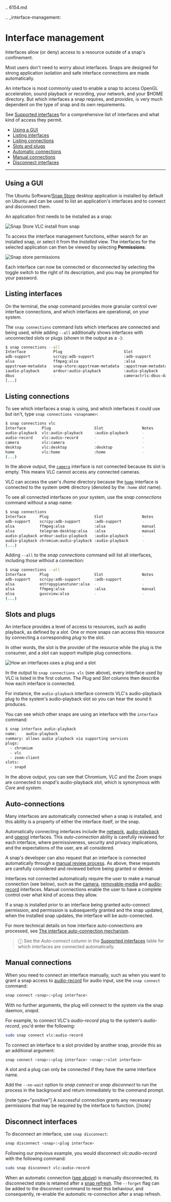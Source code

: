.. 6154.md

.. _interface-management:

# Interface management

Interfaces allow (or deny) access to a resource outside of a snap's confinement.

Most users don't need to worry about interfaces. Snaps are designed for strong application isolation and safe interface connections are made automatically.

An interface is most commonly used to enable a snap to access OpenGL acceleration, sound playback or recording, your network, and your $HOME directory. But which interfaces a snap requires, and *provides*, is very much dependent on the type of snap and its own requirements.

See [Supported interfaces](supported-interfaces.md) for a comprehensive list of interfaces and what kind of access they permit.

- [Using a GUI](#heading--snap-store)
- [Listing interfaces](#heading--listing)
- [Listing connections](#heading--listing-connections)
- [Slots and plugs](#heading--slots-plugs)
- [Automatic connections](#heading--auto-connections)
- [Manual connections](#heading--manual-connections)
- [Disconnect interfaces](#heading--disconnect)

---

<h2 id='heading--snap-store'>Using a GUI</h2>

The Ubuntu Software/[Snap Store](https://snapcraft.io/snap-store) desktop application is installed by default on Ubuntu and can be used to list an application's interfaces and to connect and disconnect them.

An application first needs to be installed as a snap:

![Snap Store VLC install from snap](https://assets.ubuntu.com/v1/8905c627-store-01.png)

To access the interface management functions, either search for an installed snap, or select it from the _Installed_ view. The interfaces for the selected application can then be viewed by selecting **Permissions**:

![Snap store permissions](https://assets.ubuntu.com/v1/7fbcf74c-store-04.png)

Each interface can now be connected or disconnected by selecting the toggle switch to the right of its description, and you may be prompted for your password.

<h2 id='heading--listing'>Listing interfaces</h2>

On the terminal, the _snap_ command provides more granular control over interface connections, and which interfaces are operational, on your system.

The `snap connections` command lists which interfaces are connected and being used, while adding `--all` additionally shows interfaces with unconnected slots or plugs (shown in the output as a `-`):

```bash
$ snap connections --all
Interface            Plug                           Slot                     Notes
adb-support          scrcpy:adb-support             :adb-support             -
alsa                 ffmpeg:alsa                    :alsa                    manual
appstream-metadata   snap-store:appstream-metadata  :appstream-metadata      -
iaudio-playback      ardour:audio-playback          :audio-playback          -
dbus                 -                              cameractrls:dbus-daemon  -
[...]
```

<h2 id='heading--listing-connections'>Listing connections</h2>

To see which interfaces a snap is using, and which interfaces it could use but isn't, type `snap connections <snapname>`:

```bash
$ snap connections vlc
Interface       Plug                   Slot                 Notes
audio-playback  vlc:audio-playback     :audio-playback      -
audio-record    vlc:audio-record       -                    -
camera          vlc:camera             -                    -
desktop         vlc:desktop            :desktop             -
home            vlc:home               :home                -
(...)
```

In the above output, the [`camera`](the-home-interface.md) interface is not connected because its slot is empty. This means VLC cannot access any connected cameras.

VLC can access the user's _/home_ directory because the [`home`](the-home-interface.md) interface is connected to the system `$HOME` directory (denoted by the `:home` slot name).

To see all connected interfaces on your system, use the _snap connections_ command without a snap name:

```bash
$ snap connections
Interface      Plug                    Slot                 Notes
adb-support    scrcpy:adb-support      :adb-support         -
alsa           ffmpeg:alsa             :alsa                manual
alsa           telegram-desktop:alsa   :alsa                manual
audio-playback ardour:audio-playback   :audio-playback      -
audio-playback chromium:audio-playback :audio-playback      -
(...)
```

Adding `--all` to the _snap connections_ command will list all interfaces, including those without a connection:

```bash
$ snap connections --all
Interface      Plug                    Slot                 Notes
adb-support    scrcpy:adb-support      :adb-support         -
alsa           entropypianotuner:alsa  -                    -
alsa           ffmpeg:alsa             :alsa                manual
alsa           guvcview:alsa           -                    -
(...)
```

<h2 id='heading--slots-plugs'>Slots and plugs</h2>

An interface provides a level of access to resources, such as audio playback, as defined by a *slot*. One or more snaps can access this resource by connecting a corresponding *plug* to the slot.

In other words, the slot is the provider of the resource while the plug is the consumer, and a slot can support multiple plug connections.

![How an interfaces uses a plug and a slot](https://assets.ubuntu.com/v1/59c290a8-snapd-interfaces.png)

In the output to `snap connections vlc` (see above), every interface used by VLC is listed in the first column. The *Plug* and *Slot* columns then describe how each interface is connected.

For instance, the `audio-playback` interface connects VLC's audio-playback plug to the system's audio-playback slot so you can hear the sound it produces.

You can see which other snaps are using an interface with the `interface` command:

```bash
$ snap interface audio-playback
name:    audio-playback
summary: allows audio playback via supporting services
plugs:
  - chromium
  - vlc
  - zoom-client
slots:
  - snapd
```
In the above output, you can see that Chromium, VLC and the Zoom snaps are connected to _snapd's_ audio-playback slot, which is synonymous with *Core* and *system*.

<h2 id='heading--auto-connections'>Auto-connections</h2>

Many interfaces are automatically connected when a snap is installed, and this ability is a property of either the interface itself, or the snap.

Automatically connecting interfaces include the [network](the-network-interface.md), [audio-playback](the-audio-playback-interface.md) and [opengl](the-opengl-interface.md) interfaces. This _auto-connection_ ability is carefully reviewed for each interface, where permissiveness, security and privacy implications, and the expectations of the user, are all considered.

A snap's developer can also request that an interface is connected automatically through a [manual review process](permission-requests.md). As above, these requests are carefully considered and reviewed before being granted or denied.

Interfaces not connected automatically require the user to make a manual connection (see below), such as the [camera](the-camera-interface.md), [removable-media](the-removable-media-interface.md) and [audio-record](the-audio-record-interface.md) interfaces. Manual connections enable the user to have a complete control over what kind of access they allow.

If a snap is installed prior to an interface being granted auto-connect permission, and permission is subsequently granted and the snap updated, when the installed snap updates, the interface will be auto-connected.

For more technical details on how interface auto-connections are processed, see [The interface auto-connection mechanism](the-interface-auto-connection-mechanism.md).

> ⓘ See the _Auto-connect_ column in the [Supported interfaces](supported-interfaces.md) table for which interfaces are connected automatically.

<h2 id='heading--manual-connections'>Manual connections</h2>

When you need to connect an interface manually, such as when you want to grant a snap access to [audio-record](the-audio-record-interface.md) for audio input, use the `snap connect` command:

```bash
snap connect <snap>:<plug interface>
```

With no further arguments, the plug will connect to the system via the snap daemon, _snapd_.

For example, to connect VLC's _audio-record_ plug to the system's _audio-record_, you'd enter the following:

```bash
sudo snap connect vlc:audio-record
```

To connect an interface to a slot provided by another snap, provide this as an additional argument:

```bash
snap connect <snap>:<plug interface> <snap>:<slot interface>
```

A slot and a plug can only be connected if they have the same interface name.

Add the `--no-wait` option to _snap connect_ or _snap disconnect_ to run the process in the background and return immediately to the command prompt.

[note type="positive"]
A successful connection grants any necessary permissions that may be required by the interface to function.
[/note]

<h2 id='heading--disconnect'>Disconnect interfaces</h2>


To disconnect an interface, use `snap disconnect`:

```bash
snap disconnect <snap>:<plug interface>
```

Following our previous example, you would disconnect *vlc:audio-record* with the following command:

```bash
sudo snap disconnect vlc:audio-record
```

When an automatic connection ([see above](#heading--auto-connections)) is manually disconnected, its disconnected state is retained after a [snap refresh](https://snapcraft.io/docs/managing-updates). The `--forget` flag can be added to the disconnect command to reset this behaviour, and consequently, re-enable the automatic re-connection after a snap refresh.